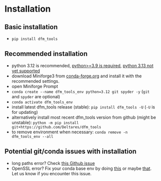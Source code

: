 # Installation

## Basic installation

- `pip install dfm_tools`

## Recommended installation

- python 3.12 is recommended, [python>=3.9 is required](https://github.com/Deltares/dfm_tools/issues/267), [python 3.13 not yet supported](https://github.com/Deltares/dfm_tools/issues/559)
- download Miniforge3 from [conda-forge.org](https://conda-forge.org/miniforge) and install it with the recommended settings.
- open Miniforge Prompt
- `conda create --name dfm_tools_env python=3.12 git spyder -y` (`git` and `spyder` are optional)
- `conda activate dfm_tools_env`
- install latest dfm_tools release (stable): `pip install dfm_tools -U` (`-U` is for updating)
- alternatively install most recent dfm_tools version from github (might be unstable): `python -m pip install git+https://github.com/Deltares/dfm_tools`
- to remove environment when necessary: `conda remove -n dfm_tools_env --all`

## Potential git/conda issues with installation

- long paths error? Check [this Github issue](https://github.com/Deltares/HYDROLIB-core/issues/327#issuecomment-1266534032)
- OpenSSL error? Fix your conda base env by doing [this](https://github.com/conda/conda/issues/11795#issuecomment-1335666474) or maybe [that](https://github.com/conda/conda/issues/11795#issuecomment-1382661765). Let us know if you encounter this issue.
